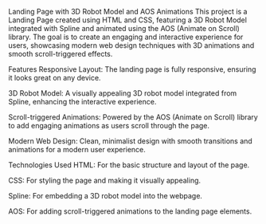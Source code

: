 Landing Page with 3D Robot Model and AOS Animations
This project is a Landing Page created using HTML and CSS, featuring a 3D Robot Model integrated with Spline and animated using the AOS (Animate on Scroll) library. The goal is to create an engaging and interactive experience for users, showcasing modern web design techniques with 3D animations and smooth scroll-triggered effects.

Features
Responsive Layout: The landing page is fully responsive, ensuring it looks great on any device.

3D Robot Model: A visually appealing 3D robot model integrated from Spline, enhancing the interactive experience.

Scroll-triggered Animations: Powered by the AOS (Animate on Scroll) library to add engaging animations as users scroll through the page.

Modern Web Design: Clean, minimalist design with smooth transitions and animations for a modern user experience.

Technologies Used
HTML: For the basic structure and layout of the page.

CSS: For styling the page and making it visually appealing.

Spline: For embedding a 3D robot model into the webpage.

AOS: For adding scroll-triggered animations to the landing page elements.
